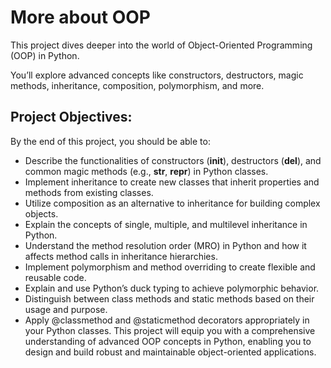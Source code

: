 # More about OOP
This project dives deeper into the world of Object-Oriented Programming (OOP) in Python.

You’ll explore advanced concepts like constructors, destructors, magic methods, inheritance, composition, polymorphism, and more.

## Project Objectives:
By the end of this project, you should be able to:

- Describe the functionalities of constructors (__init__), destructors (__del__), and common magic methods (e.g., __str__, __repr__) in Python classes.
- Implement inheritance to create new classes that inherit properties and methods from existing classes.
- Utilize composition as an alternative to inheritance for building complex objects.
- Explain the concepts of single, multiple, and multilevel inheritance in Python.
- Understand the method resolution order (MRO) in Python and how it affects method calls in inheritance hierarchies.
- Implement polymorphism and method overriding to create flexible and reusable code.
- Explain and use Python’s duck typing to achieve polymorphic behavior.
- Distinguish between class methods and static methods based on their usage and purpose.
- Apply @classmethod and @staticmethod decorators appropriately in your Python classes.
This project will equip you with a comprehensive understanding of advanced OOP concepts in Python, enabling you to design and build robust and maintainable object-oriented applications.
